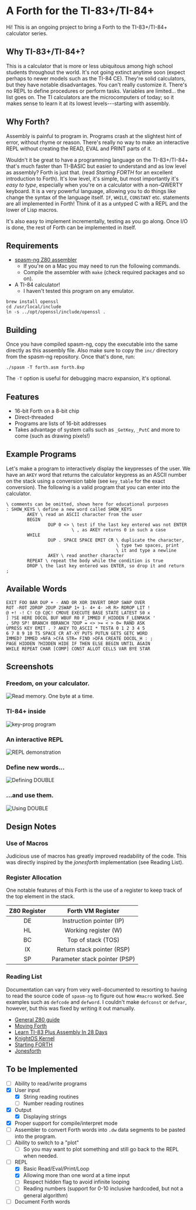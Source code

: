 # A Forth for the TI-83+/TI-84+

Hi!  This is an ongoing project to bring a Forth to the TI-83+/TI-84+
calculator series.

## Why TI-83+/TI-84+?
This is a calculator that is more or less ubiquitous among high school
students throughout the world.  It's not going extinct anytime soon
(expect perhaps to newer models such as the TI-84 CE).  They're solid
calculators, but they have notable disadvantages.  You can't really
customize it.  There's no REPL to define procedures or perform tasks.
Variables are limited... the list goes on.  The TI calculators are the
microcomputers of today; so it makes sense to learn it at its lowest
levels---starting with assembly.

## Why Forth?
Assembly is painful to program in.  Programs crash at the slightest
hint of error, without rhyme or reason.  There's really no way to make
an interactive REPL without creating the READ, EVAL and PRINT parts of
it.

Wouldn't it be great to have a programming language on the
TI-83+/TI-84+ that's much faster than TI-BASIC but easier to
understand and as low level as assembly?  Forth is just that.  (read
_Starting FORTH_ for an excellent introduction to Forth).  It's low
level, it's simple, but most importantly it's _easy to type_,
especially when you're on a calculator with a non-QWERTY keyboard.  It
is a very powerful language, allowing you to do things like change the
syntax of the language itself.  `IF`, `WHILE`, `CONSTANT`
etc. statements are all implemented in Forth!  Think of it as a
untyped C with a REPL and the lower of Lisp macros.

It's also easy to implement incrementally, testing as you go along.  Once
I/O is done, the rest of Forth can be implemented in itself.
## Requirements
- [spasm-ng Z80 assembler](https://github.com/alberthdev/spasm-ng)
  - If you're on a Mac you may need to run the following commands.
  - Compile the assembler with `make` (check required packages and so
    on).
- A TI-84 calculator!
  - I haven't tested this program on any emulator.

```shell
brew install openssl
cd /usr/local/include
ln -s ../opt/openssl/include/openssl .
```

## Building
Once you have compiled spasm-ng, copy the executable into the same
directly as this assembly file.  Also make sure to copy the `inc/`
directory from the spasm-ng repository.  Once that's done, run:
```shell
./spasm -T forth.asm forth.8xp
```
The `-T` option is useful for debugging macro expansion, it's
optional.

## Features
- 16-bit Forth on a 8-bit chip
- Direct-threaded
- Programs are lists of 16-bit addresses
- Takes advantage of system calls such as `_GetKey`, `_PutC` and more
  to come (such as drawing pixels!)

## Example Programs
Let's make a program to interactively display the keypresses of the
user.  We have an `AKEY` word that returns the calculator keypress as
an ASCII number on the stack using a conversion table (see `key_table`
for the exact conversion).  The following is a valid program that you
can enter into the calculator.

```forth
\ comments can be omitted, shown here for educational purposes
: SHOW_KEYS \ define a new word called SHOW_KEYS
        AKEY \ read an ASCII character from the user
        BEGIN
                DUP 0 <> \ test if the last key entered was not ENTER
                         \ , as AKEY returns 0 in such a case
        WHILE
                DUP . SPACE SPACE EMIT CR \ duplicate the character,
                                          \ type two spaces, print
                                          \ it and type a newline
                AKEY \ read another character
        REPEAT \ repeat the body while the condition is true
        DROP \ the last key entered was ENTER, so drop it and return
;
```

## Available Words
```text
EXIT FOO BAR DUP + - AND OR XOR INVERT DROP SWAP OVER
ROT -ROT 2DROP 2DUP 2SWAP 1+ 1- 4+ 4- >R R> RDROP LIT !
@ +! -! C! C@ C@C! CMOVE EXECUTE BASE STATE LATEST S0 x
] ?SE HERE DOCOL BUF WBUF R0 F_IMMED F_HIDDEN F_LENMASK '
, SP@ SP! BRANCH 0BRANCH ?DUP = <> >= < > 0= RAND ASK
UPRESS KEY EMIT . ? AKEY TO_ASCII * TESTA 0 1 2 3 4 5
6 7 8 9 10 TS SPACE CR AT-XY PUTS PUTLN GETS GETC WORD
IMMED? IMMED >NFA >CFA STR= FIND >DFA CREATE DOCOL_H : ;
PAGE HIDDEN ?HIDDEN HIDE IF THEN ELSE BEGIN UNTIL AGAIN
WHILE REPEAT CHAR [COMP] CONST ALLOT CELLS VAR BYE STAR
```

## Screenshots
### Freedom, on your calculator.
![Read memory.  One byte at a time.](repl3.png)

### TI-84+ inside
![key-prog program](demo2.png)

### An interactive REPL
![REPL demonstration](repl1.png)

### Define new words...
![Defining DOUBLE](repl4.png)

### ...and use them.
![Using DOUBLE](repl5.png)

## Design Notes
### Use of Macros
Judicious use of macros has greatly improved readability of the code.
This was directly inspired by the _jonesforth_ implementation (see
Reading List).
### Register Allocation
One notable features of this Forth is the use of a register to keep
track of the top element in the stack.

| Z80 Register | Forth VM Register             |
| :---:        | :---:                         |
| DE           | Instruction pointer (IP)      |
| HL           | Working register (W)          |
| BC           | Top of stack (TOS)            |
| IX           | Return stack pointer (RSP)    |
| SP           | Parameter stack pointer (PSP) |
### Reading List
Documentation can vary from very well-documented to resorting to
having to read the source code of `spasm-ng` to figure out how
`#macro` worked.  See examples such as `defcode` and `defword`.  I
couldn't make `defconst` or `defvar`, however, but this was fixed by
writing it out manually.

- [General Z80 guide](http://jgmalcolm.com/z80/#advanced)
- [Moving Forth](http://www.bradrodriguez.com/papers/moving1.htm)
- [Learn TI-83 Plus Assembly In 28 Days](http://tutorials.eeems.ca/ASMin28Days/welcome.html)
- [KnightOS Kernel](https://github.com/KnightOS/kernel)
- [Starting FORTH](https://www.forth.com/starting-forth/)
- [Jonesforth](http://git.annexia.org/?p=jonesforth.git)

## To be Implemented
- [ ] Ability to read/write programs
- [x] User input
  - [x] String reading routines
  - [ ] Number reading routines
- [x] Output
  - [x] Displaying strings
- [x] Proper support for compile/interpret mode
- [ ] Assembler to convert Forth words into `.dw` data segments to be
pasted into the program.
- [ ] Ability to switch to a "plot"
  - [ ] So you may want to plot something and still go back to the
        REPL when needed.
- [ ] REPL
  - [x] Basic Read/Eval/Print/Loop
  - [x] Allowing more than one word at a time input
  - [ ] Respect hidden flag to avoid infinite looping
  - [ ] Reading numbers (support for 0-10 inclusive hardcoded, but not
        a general algorithm)
- [ ] Document Forth words
